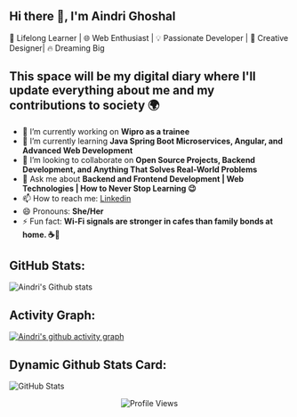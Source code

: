 ## Hi there 👋, I'm Aindri Ghoshal
🚀 Lifelong Learner | 🌐 Web Enthusiast | 💡 Passionate Developer | 🎨 Creative Designer| 🔥 Dreaming Big
## This space will be my digital diary where I'll update everything about me and my contributions to society 🌍
<!--
**aindri7/aindri7** is a ✨ _special_ ✨ repository because its `README.md` (this file) appears on your GitHub profile.

Here are some ideas to get you started:

- 🔭 I’m currently working on ...
- 🌱 I’m currently learning ...
- 👯 I’m looking to collaborate on ...
- 💬 Ask me about ...
- 📫 How to reach me: ...
- 😄 Pronouns: ...
- ⚡ Fun fact: ...
-->
- 🔭 I’m currently working on **Wipro as a trainee**
- 🌱 I’m currently learning **Java Spring Boot Microservices, Angular, and Advanced Web Development**
- 👯 I’m looking to collaborate on **Open Source Projects, Backend Development, and Anything That Solves Real-World Problems**
- 💬 Ask me about **Backend and Frontend Development | Web Technologies | How to Never Stop Learning 😉**
- 📫 How to reach me: [Linkedin](https://www.linkedin.com/in/aindrighoshal0701/)
- 😄 Pronouns: **She/Her**
- ⚡ Fun fact: **Wi-Fi signals are stronger in cafes than family bonds at home. ☕📶**

## GitHub Stats:
![Aindri's Github stats](https://github-readme-stats.vercel.app/api?username=aindri7&show_icons=true&theme=radical)

## Activity Graph:
[![Aindri's github activity graph](https://github-readme-activity-graph.vercel.app/graph?username=aindri7)](https://github.com/ashutosh00710/github-readme-activity-graph)

## Dynamic Github Stats Card:
![GitHub Stats](https://github-readme-stats.vercel.app/api?username=aindri7&show_icons=true&theme=tokyonight)



<p align="center">
    <img src="https://komarev.com/ghpvc/?username=aindri7&color=blue" alt="Profile Views"/>
</p>

